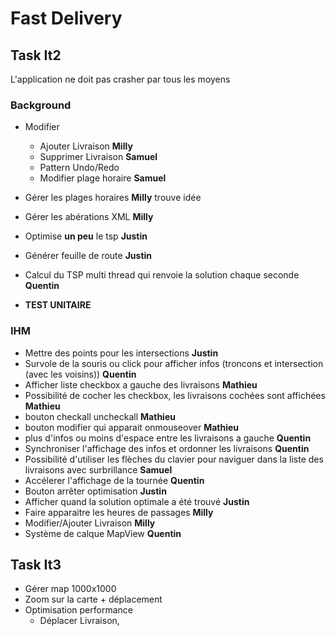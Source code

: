 # Fast Delivery

## Task It2

L'application ne doit pas crasher par tous les moyens

### Background

- Modifier
    - Ajouter Livraison                                                     **Milly**
    - Supprimer Livraison                                                   **Samuel**
    - Pattern Undo/Redo
    - Modifier plage horaire                                                **Samuel**

- Gérer les plages horaires                                                 **Milly** trouve idée
- Gérer les abérations XML                                                  **Milly**

- Optimise **un peu** le tsp                                               **Justin**

- Générer feuille de route                                                  **Justin**
- Calcul du TSP multi thread qui renvoie la solution chaque seconde         **Quentin**

- **TEST UNITAIRE**

### IHM

- Mettre des points pour les intersections                                  **Justin**
- Survole de la souris ou click pour afficher infos (troncons et intersection (avec les voisins)) **Quentin**
- Afficher liste checkbox a gauche des livraisons                                   **Mathieu**
- Possibilité de cocher les checkbox, les livraisons cochées sont affichées         **Mathieu**
- bouton checkall uncheckall                                                        **Mathieu**
- bouton modifier qui apparait onmouseover                                          **Mathieu**
- plus d'infos ou moins d'espace entre les livraisons a gauche                      **Quentin**
- Synchroniser l'affichage des infos et ordonner les livraisons                     **Quentin**
- Possibilité d'utiliser les flèches du clavier pour naviguer dans la liste des livraisons avec surbrillance  **Samuel**
- Accélerer l'affichage de la tournée                                               **Quentin**
- Bouton arrêter optimisation                                                       **Justin**
- Afficher quand la solution optimale a été trouvé                                  **Justin**
- Faire apparaitre les heures de passages                                           **Milly**
- Modifier/Ajouter Livraison                                                        **Milly**
- Système de calque MapView                                                         **Quentin**

## Task It3
- Gérer map 1000x1000
- Zoom sur la carte + déplacement
- Optimisation performance
    - Déplacer Livraison, 